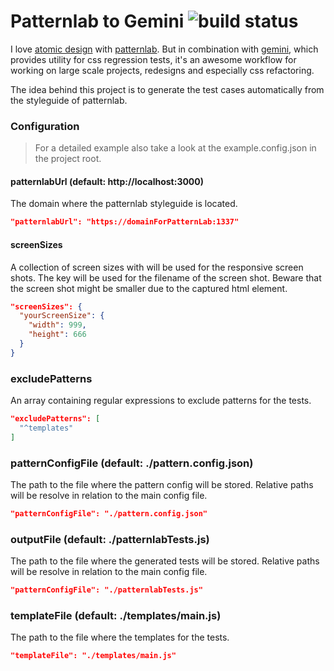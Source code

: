 # Patternlab to Gemini ![build status](https://travis-ci.org/LarsHassler/patternlab-to-gemini.svg?branch=master)

I love [atomic design](http://atomicdesign.bradfrost.com) with [patternlab](http://patternlab.io). 
But in combination with [gemini](https://github.com/gemini-testing/gemini), which provides utility for css regression tests, 
it's an awesome workflow for working on large scale projects, redesigns and especially css refactoring.

The idea behind this project is to generate the test cases automatically from the styleguide of patternlab.

### Configuration

> For a detailed example also take a look at the example.config.json in the project root.

#### patternlabUrl (default: http://localhost:3000)

The domain where the patternlab styleguide is located.

```json
"patternlabUrl": "https://domainForPatternLab:1337"
```

#### screenSizes

A collection of screen sizes with will be used for the responsive screen shots. 
The key will be used for the filename of the screen shot.
Beware that the screen shot might be smaller due to the captured html element.

```json
"screenSizes": {
  "yourScreenSize": {
    "width": 999,
    "height": 666
  }
}
```

### excludePatterns

An array containing regular expressions to exclude patterns for the tests.

```json
"excludePatterns": [
  "^templates"
]
```

### patternConfigFile (default: ./pattern.config.json)

The path to the file where the pattern config will be stored. Relative paths will
be resolve in relation to the main config file. 

```json
"patternConfigFile": "./pattern.config.json"
```

### outputFile (default: ./patternlabTests.js)

The path to the file where the generated tests will be stored. Relative paths will
be resolve in relation to the main config file. 

```json
"patternConfigFile": "./patternlabTests.js"
```

### templateFile (default: ./templates/main.js)

The path to the file where the templates for the tests.

```json
"templateFile": "./templates/main.js"
```

